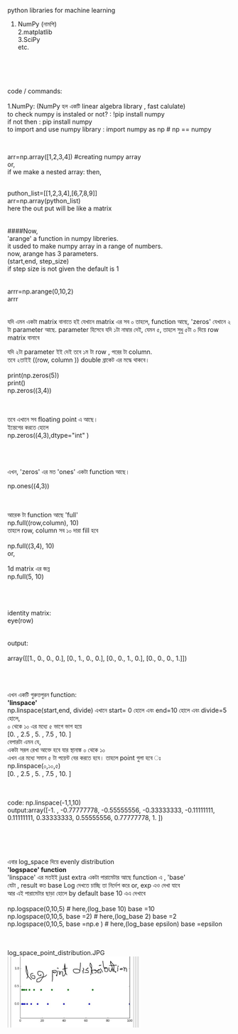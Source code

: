 python libraries for machine learning
<br>
1. NumPy (নামপি)<br>
2.matplatlib<br>
3.SciPy<br>
etc.<br>

<br><br><br><br>code / commands: <br><br>
1.NumPy: (NumPy হল একটি linear algebra library , fast calulate)<br>
to check numpy is instaled or not? :  !pip install numpy<br>
if not then :   pip install numpy<br>
to import and use numpy library : import numpy as np  # np == numpy<br>
 
<br>

arr=np.array([1,2,3,4])  #creating numpy array
<br>
or,
<br>
if we make a nested array: then,<br> <br>

puthon_list=[[1,2,3,4],[6,7,8,9]]<br>
arr=np.array(python_list)<br>
here the out put will be like a matrix <br>
<br><br>
####Now,<br>
'arange' a function in numpy libreries. <br>
it usded to make numpy array in a range of numbers.<br>
now, arange has 3 parameters.<br>
(start,end, step_size) <br>
if step size is not given the default is 1<br>
<br>
<br>
arrr=np.arange(0,10,2)<br>
arrr<br>
<br>
<br>
যদি  এমন একটা matrix বানাতে হই যেখানে matrix এর সব ০ তাহলে, function আছে, 'zeros' যেখানে ২ টা parameter আছে. parameter হিসেবে যদি ১টা নাম্বার দেই, যেমন ৫, তাহলে সুধু ৫টা ০ দিয়ে row matrix বানাবে<br>

যদি ২টা parameter ইই দেই তবে ১ম টা row , পরের টা column.<br>
তবে ২তাইই ((row, column )) double ব্রাকেট এর মদ্ধে থাকবে।<br><br>
print(np.zeros(5))<br>
print()<br>
np.zeros((3,4))<br><br><br>



তবে এখানে সব floating point এ আছে।
<br>
ইন্তেগের করতে হোলে<br>
np.zeros((4,3),dtype="int" )<br><br><br><br>


এখন, 'zeros' এর মত 'ones' একটা function আছে।<br>

np.ones((4,3)) <br><br><br>

আরেক টা function আছে 'full'<br>
np.full((row,column), 10)<br>
তাহলে row, column সব ১০ দারা fill হবে <br><br>
np.full((3,4), 10)<br>
or,<br><br>
1d matrix এর জন্ন<br> 
np.full(5, 10) <br> <br>
<br> <br>

identity matrix:<br>
eye(row)<br>
<br><br>
output:<br><br>
array([[1., 0., 0., 0.],
       [0., 1., 0., 0.],
       [0., 0., 1., 0.],
       [0., 0., 0., 1.]])


<br><br><br>
এখন একটি গুরুত্তপুরন function:
<br>
<strong>'linspace'</strong>
<br>
np.linspace(start,end, divide)
এখানে start= 0 হোলে এবং end=10 হোলে এবং divide=5 হোলে,<br>
০ থেকে ১০ এর মধ্যে ৫ ভাগে ভাগ হয়ে <br>
[0. , 2.5 , 5. , 7.5 , 10. ]
<br>
বেপারটা এমন যে,<br>
একটা সরল রেখা আক্তে হবে যার স্থানাঙ্ক ০ থেকে ১০
<br>
এখন এর মধ্যে সমান ৫ টা পয়েন্ট বের করতে হবে। তাহলে point গুলা হবে ঃ <br>
np.linspace(০,১০,৫) <br>
[0. , 2.5 , 5. , 7.5 , 10. ]<br>

<br><br>
code: np.linspace(-1,1,10) <br>
output:array([-1.        , -0.77777778, -0.55555556, -0.33333333, -0.11111111, 0.11111111,  0.33333333,  0.55555556,  0.77777778,  1.        ])

<br><br><br><br>
এবার log_space দিয়ে evenly distribution
<br> <strong> 'logspace' function</strong><br>
'linspace' এর মতইই just extra একটা পারামেটার আছে function  এ , 'base' <br>
যেটা , result কত base Log দেখতে চাচ্ছি তা নির্দেশ করে or, exp এও দেখা যাবে<br>
আর এই পারামেটার ছাড়া হোলে by default base 10 এএ দেখাবে
<br><br>
np.logspace(0,10,5) # here,(log_base 10) base =10<br>
np.logspace(0,10,5, base =2) # here,(log_base 2) base =2<br>
np.logspace(0,10,5, base =np.e ) # here,(log_base epsilon) base =epsilon<br><br>

<br>
log_space_point_distribution.JPG
 <img width="300" src= "pic/log_space_point_distribution.JPG"/> <br>
